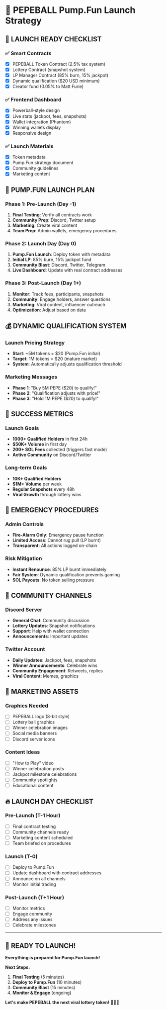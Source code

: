 # 🚀 PEPEBALL Pump.Fun Launch Strategy

## 🎯 **LAUNCH READY CHECKLIST**

### ✅ **Smart Contracts**
- [x] PEPEBALL Token Contract (2.5% tax system)
- [x] Lottery Contract (snapshot system)
- [x] LP Manager Contract (85% burn, 15% jackpot)
- [x] Dynamic qualification ($20 USD minimum)
- [x] Creator fund (0.05% to Matt Furie)

### ✅ **Frontend Dashboard**
- [x] Powerball-style design
- [x] Live stats (jackpot, fees, snapshots)
- [x] Wallet integration (Phantom)
- [x] Winning wallets display
- [x] Responsive design

### ✅ **Launch Materials**
- [x] Token metadata
- [x] Pump.Fun strategy document
- [x] Community guidelines
- [x] Marketing content

## 🎰 **PUMP.FUN LAUNCH PLAN**

### **Phase 1: Pre-Launch (Day -1)**
1. **Final Testing**: Verify all contracts work
2. **Community Prep**: Discord, Twitter setup
3. **Marketing**: Create viral content
4. **Team Prep**: Admin wallets, emergency procedures

### **Phase 2: Launch Day (Day 0)**
1. **Pump.Fun Launch**: Deploy token with metadata
2. **Initial LP**: 85% burn, 15% jackpot fund
3. **Community Blast**: Discord, Twitter, Telegram
4. **Live Dashboard**: Update with real contract addresses

### **Phase 3: Post-Launch (Day 1+)**
1. **Monitor**: Track fees, participants, snapshots
2. **Community**: Engage holders, answer questions
3. **Marketing**: Viral content, influencer outreach
4. **Optimization**: Adjust based on data

## 💰 **DYNAMIC QUALIFICATION SYSTEM**

### **Launch Pricing Strategy**
- **Start**: ~5M tokens = $20 (Pump.Fun initial)
- **Target**: 1M tokens = $20 (mature market)
- **System**: Automatically adjusts qualification threshold

### **Marketing Messages**
- **Phase 1**: "Buy 5M PEPE ($20) to qualify!"
- **Phase 2**: "Qualification adjusts with price!"
- **Phase 3**: "Hold 1M PEPE ($20) to qualify!"

## 🎯 **SUCCESS METRICS**

### **Launch Goals**
- **1000+ Qualified Holders** in first 24h
- **$50K+ Volume** in first day
- **200+ SOL Fees** collected (triggers fast mode)
- **Active Community** on Discord/Twitter

### **Long-term Goals**
- **10K+ Qualified Holders**
- **$1M+ Volume** per week
- **Regular Snapshots** every 48h
- **Viral Growth** through lottery wins

## 🚨 **EMERGENCY PROCEDURES**

### **Admin Controls**
- **Fire-Alarm Only**: Emergency pause function
- **Limited Access**: Cannot rug pull (LP burnt)
- **Transparent**: All actions logged on-chain

### **Risk Mitigation**
- **Instant Renounce**: 85% LP burnt immediately
- **Fair System**: Dynamic qualification prevents gaming
- **SOL Payouts**: No token selling pressure

## 📱 **COMMUNITY CHANNELS**

### **Discord Server**
- **General Chat**: Community discussion
- **Lottery Updates**: Snapshot notifications
- **Support**: Help with wallet connection
- **Announcements**: Important updates

### **Twitter Account**
- **Daily Updates**: Jackpot, fees, snapshots
- **Winner Announcements**: Celebrate wins
- **Community Engagement**: Retweets, replies
- **Viral Content**: Memes, graphics

## 🎨 **MARKETING ASSETS**

### **Graphics Needed**
- [ ] PEPEBALL logo (8-bit style)
- [ ] Lottery ball graphics
- [ ] Winner celebration images
- [ ] Social media banners
- [ ] Discord server icons

### **Content Ideas**
- [ ] "How to Play" video
- [ ] Winner celebration posts
- [ ] Jackpot milestone celebrations
- [ ] Community spotlights
- [ ] Educational content

## 🔥 **LAUNCH DAY CHECKLIST**

### **Pre-Launch (T-1 Hour)**
- [ ] Final contract testing
- [ ] Community channels ready
- [ ] Marketing content scheduled
- [ ] Team briefed on procedures

### **Launch (T-0)**
- [ ] Deploy to Pump.Fun
- [ ] Update dashboard with contract addresses
- [ ] Announce on all channels
- [ ] Monitor initial trading

### **Post-Launch (T+1 Hour)**
- [ ] Monitor metrics
- [ ] Engage community
- [ ] Address any issues
- [ ] Celebrate milestones

---

## 🎯 **READY TO LAUNCH!**

**Everything is prepared for Pump.Fun launch!**

**Next Steps:**
1. **Final Testing** (5 minutes)
2. **Deploy to Pump.Fun** (10 minutes)
3. **Community Blast** (15 minutes)
4. **Monitor & Engage** (ongoing)

**Let's make PEPEBALL the next viral lottery token!** 🐸🎰🚀
